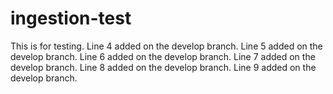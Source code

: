 # ingestion-test

This is for testing.
Line 4 added on the develop branch.
Line 5 added on the develop branch.
Line 6 added on the develop branch.
Line 7 added on the develop branch.
Line 8 added on the develop branch.
Line 9 added on the develop branch.
